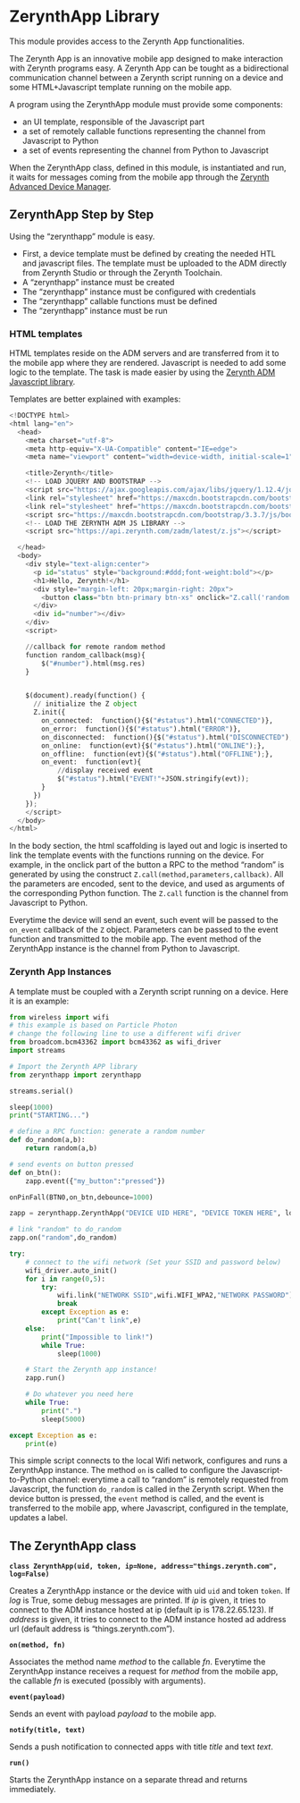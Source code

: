 # ZerynthApp Library

This module provides access to the Zerynth App functionalities.

The Zerynth App is an innovative mobile app designed to make interaction with Zerynth programs easy. A Zerynth App can be tought as a bidirectional communication channel between a Zerynth script running on a device and some HTML+Javascript template running on the mobile app.

A program using the ZerynthApp module must provide some components:


* an UI template, responsible of the Javascript part
* a set of remotely callable functions representing the channel from Javascript to Python
* a set of events representing the channel from Python to Javascript

When the ZerynthApp class, defined in this module, is instantiated and run, it waits for messages coming from the mobile app through the [Zerynth Advanced Device Manager](https://docs.zerynth.com/latest/official/core.zerynth.docs/zadm/docs/index.html#zadm).

## ZerynthApp Step by Step

Using the “zerynthapp” module is easy.


* First, a device template must be defined by creating the needed HTL and javascript files. The template must be uploaded to the ADM directly from Zerynth Studio or through the Zerynth Toolchain.
* A “zerynthapp” instance must be created
* The “zerynthapp” instance must be configured with credentials
* The “zerynthapp” callable functions must be defined
* The “zerynthapp” instance must be run

### HTML templates

HTML templates reside on the ADM servers and are transferred from it to the mobile app where they are rendered. Javascript is needed to add some logic to the template. The task is made easier by using the [Zerynth ADM Javascript library](https://docs.zerynth.com/latest/official/core.zerynth.docs/zadm/docs/index.html#zadm).

Templates are better explained with examples:

```py
<!DOCTYPE html>
<html lang="en">
  <head>
    <meta charset="utf-8">
    <meta http-equiv="X-UA-Compatible" content="IE=edge">
    <meta name="viewport" content="width=device-width, initial-scale=1">

    <title>Zerynth</title>
    <!-- LOAD JQUERY AND BOOTSTRAP -->
    <script src="https://ajax.googleapis.com/ajax/libs/jquery/1.12.4/jquery.min.js"></script>
    <link rel="stylesheet" href="https://maxcdn.bootstrapcdn.com/bootstrap/3.3.7/css/bootstrap.min.css" integrity="sha384-BVYiiSIFeK1dGmJRAkycuHAHRg32OmUcww7on3RYdg4Va+PmSTsz/K68vbdEjh4u" crossorigin="anonymous">
    <link rel="stylesheet" href="https://maxcdn.bootstrapcdn.com/bootstrap/3.3.7/css/bootstrap-theme.min.css" integrity="sha384-rHyoN1iRsVXV4nD0JutlnGaslCJuC7uwjduW9SVrLvRYooPp2bWYgmgJQIXwl/Sp" crossorigin="anonymous">
    <script src="https://maxcdn.bootstrapcdn.com/bootstrap/3.3.7/js/bootstrap.min.js" integrity="sha384-Tc5IQib027qvyjSMfHjOMaLkfuWVxZxUPnCJA7l2mCWNIpG9mGCD8wGNIcPD7Txa" crossorigin="anonymous"></script>
    <!-- LOAD THE ZERYNTH ADM JS LIBRARY -->
    <script src="https://api.zerynth.com/zadm/latest/z.js"></script>

  </head>
  <body>
    <div style="text-align:center">
      <p id="status" style="background:#ddd;font-weight:bold"></p>
      <h1>Hello, Zerynth!</h1>
      <div style="margin-left: 20px;margin-right: 20px">
        <button class="btn btn-primary btn-xs" onclick="Z.call('random',[0,20],random_callback)">Random!</button>
      </div>
      <div id="number"></div>
    </div>
    <script>

    //callback for remote random method
    function random_callback(msg){
        $("#number").html(msg.res)
    }


    $(document).ready(function() {
      // initialize the Z object
      Z.init({
        on_connected:  function(){$("#status").html("CONNECTED")},
        on_error:  function(){$("#status").html("ERROR")},
        on_disconnected:  function(){$("#status").html("DISCONNECTED"); return true},
        on_online:  function(evt){$("#status").html("ONLINE");},
        on_offline:  function(evt){$("#status").html("OFFLINE");},
        on_event:  function(evt){
            //display received event
            $("#status").html("EVENT!"+JSON.stringify(evt));
        }
      })
    });
    </script>
  </body>
</html>
```

In the body section, the html scaffolding is layed out and logic is inserted to link the template events with the functions running on the device. For example, in the onclick part of the button a RPC to the method “random” is generated by using the construct `Z.call(method,parameters,callback)`. All the parameters are encoded, sent to the device, and used as arguments of the corresponding Python function. The `Z.call` function is the channel from Javascript to Python.

Everytime the device will send an event, such event will be passed to the `on_event` callback of the `Z` object.  Parameters can be passed to the event function and transmitted to the mobile app. The event method of the ZerynthApp instance is the channel from Python to Javascript.

### Zerynth App Instances

A template must be coupled with a Zerynth script running on a device. Here it is an example:

```py
from wireless import wifi
# this example is based on Particle Photon
# change the following line to use a different wifi driver
from broadcom.bcm43362 import bcm43362 as wifi_driver
import streams

# Import the Zerynth APP library
from zerynthapp import zerynthapp

streams.serial()

sleep(1000)
print("STARTING...")

# define a RPC function: generate a random number
def do_random(a,b):
    return random(a,b)

# send events on button pressed
def on_btn():
    zapp.event({"my_button":"pressed"})

onPinFall(BTN0,on_btn,debounce=1000)

zapp = zerynthapp.ZerynthApp("DEVICE UID HERE", "DEVICE TOKEN HERE", log=True)

# link "random" to do_random
zapp.on("random",do_random)

try:
    # connect to the wifi network (Set your SSID and password below)
    wifi_driver.auto_init()
    for i in range(0,5):
        try:
            wifi.link("NETWORK SSID",wifi.WIFI_WPA2,"NETWORK PASSWORD")
            break
        except Exception as e:
            print("Can't link",e)
    else:
        print("Impossible to link!")
        while True:
            sleep(1000)

    # Start the Zerynth app instance!
    zapp.run()

    # Do whatever you need here
    while True:
        print(".")
        sleep(5000)

except Exception as e:
    print(e)
```

This simple script connects to the local Wifi network, configures and runs a ZerynthApp instance. The method `on` is called to configure the Javascript-to-Python channel: everytime a call to “random” is remotely requested from Javascript, the function `do_random` is called in the Zerynth script. When the device button is pressed, the `event` method is called, and the event  is transferred to the mobile app, where Javascript, configured in the template, updates a label.

## The ZerynthApp class


**`class ZerynthApp(uid, token, ip=None, address="things.zerynth.com", log=False)`**

Creates a ZerynthApp instance or the device with uid `uid` and token `token`. If *log* is True, some debug messages are printed. If *ip* is given, it tries to connect to the ADM instance hosted at ip (default ip is 178.22.65.123). If *address* is given, it tries to connect to the ADM instance hosted ad address url (default address is “things.zerynth.com”).


**`on(method, fn)`**

Associates the method name *method* to the callable *fn*. Everytime the ZerynthApp instance receives a request for *method* from the mobile app, the callable *fn* is executed (possibly with arguments).


**`event(payload)`**

Sends an event with payload *payload* to the mobile app.


**`notify(title, text)`**

Sends a push notification to connected apps with title *title* and text *text*.


**`run()`**

Starts the ZerynthApp instance on a separate thread and returns immediately.
